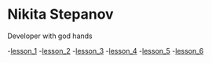 # Nikita Stepanov
Developer with god hands

[//]: # (This may homework)

-[lesson_1](https://github.com/XaPbok/XaPbok.github.io/tree/master/lesson_1/src)
-[lesson_2](https://github.com/XaPbok/XaPbok.github.io/tree/master/lesson_2/src)
-[lesson_3](https://github.com/XaPbok/XaPbok.github.io/tree/master/lesson_3)
-[lesson_4](https://github.com/XaPbok/XaPbok.github.io/tree/master/lesson_4/src)
-[lesson_5](https://github.com/XaPbok/XaPbok.github.io/tree/master/lesson_5/src)
-[lesson_6](https://github.com/XaPbok/XaPbok.github.io/tree/master/lesson_6/src)
